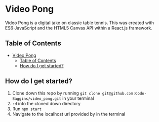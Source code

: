 # Video Pong

Video Pong is a digital take on classic table tennis. This was created with ES6 JavaScript and the HTML5 Canvas API within a React.js framework.  

## Table of Contents

- [Video Pong](#video-pong)
  - [Table of Contents](#table-of-contents)
  - [How do I get started?](#how-do-i-get-started)

## How do I get started?

1. Clone down this repo by running `git clone git@github.com:Codo-Baggins/video_pong.git` in your terminal 
2. `cd` into the cloned down directory
3. Run `npm start`
4. Navigate to the localhost url provided by in the terminal


